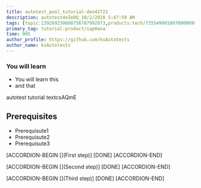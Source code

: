 ```yaml
---
title: autotest_pool_tutorial-deo42721
description: autotest4eZe0Q_10/2/2020 5:47:59 AM
tags: [topic:139269250608756787992873,products:tech/73554900100700000996,tutorial:experience/advanced]
primary_tag: tutorial:product/sapHana
time: 905
author_profile: https://github.com/ksAutotests
author_name: ksAutotests
---
```

### You will learn
- You will learn this
- and that

autotest tutorial textcsAQmE

## Prerequisites
- Prerequisute1
- Prerequisute2
- Prerequisute3

[ACCORDION-BEGIN [](First step)]
[DONE]
[ACCORDION-END]

[ACCORDION-BEGIN [](Second step)]
[DONE]
[ACCORDION-END]

[ACCORDION-BEGIN [](Third step)]
[DONE]
[ACCORDION-END]

